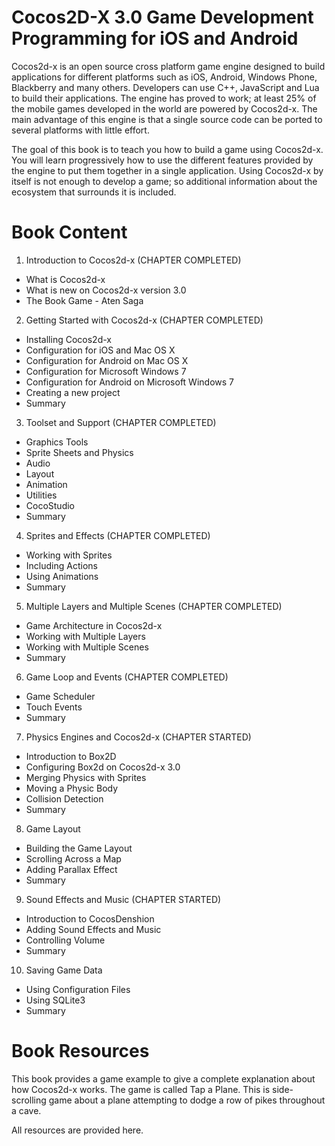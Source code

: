 Cocos2D-X 3.0 Game Development Programming for iOS and Android
==============================================================

Cocos2d-x is an open source cross platform game engine designed to build applications for different platforms such as iOS, Android, Windows Phone, Blackberry and many others. Developers can use C++, JavaScript and Lua to build their applications. The engine has proved to work; at least 25% of the mobile games developed in the world are powered by Cocos2d-x. The main advantage of this engine is that a single source code can be ported to several platforms with little effort.

The goal of this book is to teach you how to build a game using Cocos2d-x. You will learn progressively how to use the different features provided by the engine to put them together in a single application. Using Cocos2d-x by itself is not enough to develop a game; so additional information about the ecosystem that surrounds it is included.

Book Content
============

1. Introduction to Cocos2d-x (CHAPTER COMPLETED)

- What is Cocos2d-x
- What is new on Cocos2d-x version 3.0
- The Book Game - Aten Saga

2. Getting Started with Cocos2d-x (CHAPTER COMPLETED)

- Installing Cocos2d-x
- Configuration for iOS and Mac OS X
- Configuration for Android on Mac OS X
- Configuration for Microsoft Windows 7
- Configuration for Android on Microsoft Windows 7
- Creating a new project
- Summary

3. Toolset and Support (CHAPTER COMPLETED)

- Graphics Tools
- Sprite Sheets and Physics
- Audio
- Layout
- Animation
- Utilities
- CocoStudio
- Summary

4. Sprites and Effects (CHAPTER COMPLETED)

- Working with Sprites
- Including Actions
- Using Animations
- Summary

5. Multiple Layers and Multiple Scenes (CHAPTER COMPLETED)

- Game Architecture in Cocos2d-x
- Working with Multiple Layers
- Working with Multiple Scenes
- Summary

6.  Game Loop and Events (CHAPTER COMPLETED)

- Game Scheduler
- Touch Events
- Summary

7. Physics Engines and Cocos2d-x (CHAPTER STARTED)

- Introduction to Box2D
- Configuring Box2d on Cocos2d-x 3.0
- Merging Physics with Sprites
- Moving a Physic Body
- Collision Detection
- Summary

8. Game Layout

- Building the Game Layout
- Scrolling Across a Map
- Adding Parallax Effect
- Summary

9. Sound Effects and Music (CHAPTER STARTED)

- Introduction to CocosDenshion
- Adding Sound Effects and Music
- Controlling Volume
- Summary

10. Saving Game Data

- Using Configuration Files
- Using SQLite3
- Summary

Book Resources
==============

This book provides a game example to give a complete explanation about how Cocos2d-x works. The game is called Tap a Plane. This is side-scrolling game about a plane attempting to dodge a row of pikes throughout a cave.

All resources are provided here.

